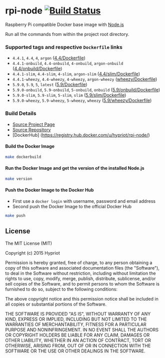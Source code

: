 # rpi-node [![Build Status](https://armbuilder.hypriot.com/api/badges/hypriot/rpi-node/status.svg)](https://armbuilder.hypriot.com/hypriot/rpi-node)

Raspberry Pi compatible Docker base image with [Node.js](http://nodejs.org)

Run all the commands from within the project root directory.

### Supported tags and respective `Dockerfile` links
- `4.4.1`, `4.4`, `4`, `argon` ([4.4/Dockerfile](https://github.com/hypriot/rpi-node/blob/master/4.4/Dockerfile))
- `4.4.1-onbuild`, `4.4-onbuild`, `4-onbuild`, `argon-onbuild` ([4.4/onbuild/Dockerfile](https://github.com/hypriot/rpi-node/blob/master/4.4/onbuild/Dockerfile))
- `4.4.1-slim`, `4.4-slim`, `4-slim`, `argon-slim` ([4.4/slim/Dockerfile](https://github.com/hypriot/rpi-node/blob/master/4.4/slim/Dockerfile))
- `4.4.1-wheezy`, `4.4-wheezy`, `4-wheezy`, `argon-wheezy` ([wheezy/Dockerfile](https://github.com/hypriot/rpi-node/blob/master/4.4/wheezy/Dockerfile))
- `5.9.0`, `5.9`, `5`, `latest` ([5.9/Dockerfile](https://github.com/hypriot/rpi-node/blob/master/5.9/Dockerfile))
- `5.9.0-onbuild`, `5.9-onbuild`, `5-onbuild`, `onbuild` ([5.9/onbuild/Dockerfile](https://github.com/hypriot/rpi-node/blob/master/5.9/onbuild/Dockerfile))
- `5.9.0-slim`, `5.9-slim`, `5-slim`, `slim` ([5.9/slim/Dockerfile](https://github.com/hypriot/rpi-node/blob/master/5.9/slim/Dockerfile))
- `5.9.0-wheezy`, `5.9-wheezy`, `5-wheezy`, `wheezy` ([5.9/wheezy/Dockerfile](https://github.com/hypriot/rpi-node/blob/master/5.9/wheezy/Dockerfile))

### Build Details
- [Source Project Page](https://github.com/hypriot)
- [Source Repository](https://github.com/hypriot/rpi-node)
- [DockerHub] (https://registry.hub.docker.com/u/hypriot/rpi-node/)

#### Build the Docker Image
```bash
make dockerbuild
```

#### Run the Docker Image and get the version of the installed Node.js
```bash
make version
```

#### Push the Docker Image to the Docker Hub
* First use a `docker login` with username, password and email address
* Second push the Docker Image to the official Docker Hub

```bash
make push
```

## License

The MIT License (MIT)

Copyright (c) 2015 Hypriot

Permission is hereby granted, free of charge, to any person obtaining a copy
of this software and associated documentation files (the "Software"), to deal
in the Software without restriction, including without limitation the rights
to use, copy, modify, merge, publish, distribute, sublicense, and/or sell
copies of the Software, and to permit persons to whom the Software is
furnished to do so, subject to the following conditions:

The above copyright notice and this permission notice shall be included in all
copies or substantial portions of the Software.

THE SOFTWARE IS PROVIDED "AS IS", WITHOUT WARRANTY OF ANY KIND, EXPRESS OR
IMPLIED, INCLUDING BUT NOT LIMITED TO THE WARRANTIES OF MERCHANTABILITY,
FITNESS FOR A PARTICULAR PURPOSE AND NONINFRINGEMENT. IN NO EVENT SHALL THE
AUTHORS OR COPYRIGHT HOLDERS BE LIABLE FOR ANY CLAIM, DAMAGES OR OTHER
LIABILITY, WHETHER IN AN ACTION OF CONTRACT, TORT OR OTHERWISE, ARISING FROM,
OUT OF OR IN CONNECTION WITH THE SOFTWARE OR THE USE OR OTHER DEALINGS IN THE
SOFTWARE.
